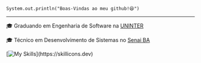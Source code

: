 <code>System.out.println("Boas-Vindas ao meu github!😆")</code>
<hr>
<p>🎓 Graduando em Engenharia de Software na <a href="[https://fsssacramento.br/](https://www.uninter.com/graduacao/a-distancia/?gad_source=1&gbraid=0AAAAAC8RN6LbyWKyDTftfS7kr8Mm3CW4Y&gclid=Cj0KCQjwiLLABhCEARIsAJYS6umuf2xUYbrQ--fJWvWG6-IZpWnsPFPk0fqtvV8Z33NHcEpH7w8ImrUaAr_bEALw_wcB&gclsrc=aw.ds)" target="blank_">UNINTER</a></p>
<p>🎓 Técnico em Desenvolvimento de Sistemas no <a href="https://www.senaibahia.com.br/" target="blank_">Senai BA</a></p>


[![My Skills](https://skillicons.dev/icons?i=java,cs,css,html,js,py,react,nodejs,mysql,)](https://skillicons.dev)
